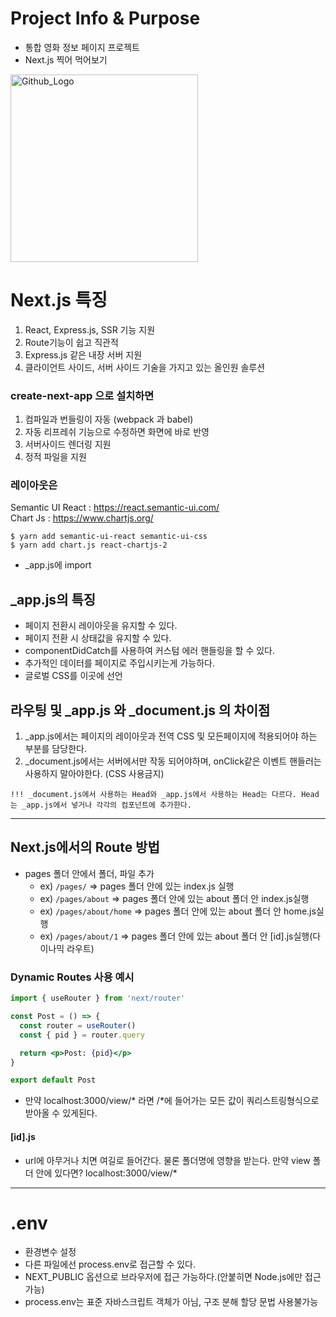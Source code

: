 # Project Info & Purpose
- 통합 영화 정보 페이지 프로젝트
- Next.js 찍어 먹어보기

<img src="../box-office/styles/images/view.png" width="300px" height="300px" title="Github_Logo"/>



# Next.js 특징
1. React, Express.js, SSR 기능 지원
2. Route기능이 쉽고 직관적
3. Express.js 같은 내장 서버 지원
4. 클라이언트 사이드, 서버 사이드 기술을 가지고 있는 올인원 솔루션

### create-next-app 으로 설치하면
1. 컴파일과 번들링이 자동 (webpack 과 babel)
2. 자동 리프레쉬 기능으로 수정하면 화면에 바로 반영
3. 서버사이드 렌더링 지원
4. 정적 파일을 지원

### 레이아웃은 
Semantic UI React : https://react.semantic-ui.com/ <br>
Chart Js : https://www.chartjs.org/
```
$ yarn add semantic-ui-react semantic-ui-css
$ yarn add chart.js react-chartjs-2
```

- _app.js에 import

## _app.js의 특징
 - 페이지 전환시 레이아웃을 유지할 수 있다.
 - 페이지 전환 시 상태값을 유지할 수 있다.
 - componentDidCatch를 사용하여 커스텀 에러 핸들링을 할 수 있다.
 - 추가적인 데이터를 페이지로 주입시키는게 가능하다.
 - 글로벌 CSS를 이곳에 선언
 

## 라우팅 및 _app.js 와 _document.js 의 차이점

1. _app.js에서는 페이지의 레이아웃과 전역 CSS 및 모든페이지에 적용되어야 하는 부분를 담당한다.
2. _document.js에서는 서버에서만 작동 되어야하며, onClick같은 이벤트 핸들러는 사용하지 말아야한다. (CSS 사용금지)

`!!! _document.js에서 사용하는 Head와 _app.js에서 사용하는 Head는 다르다. Head는 _app.js에서 넣거나 각각의 컴포넌트에 추가한다.`

---

## Next.js에서의 Route 방법
- pages 폴더 안에서 폴더, 파일 추가
  - ex) `/pages/` => pages 폴더 안에 있는 index.js 실행
  - ex) `/pages/about` => pages 폴더 안에 있는 about 폴더 안 index.js실행
  - ex) `/pages/about/home` => pages 폴더 안에 있는 about 폴더 안 home.js실행
  - ex) `/pages/about/1` =>  pages 폴더 안에 있는 about 폴더 안 [id].js실행(다이나믹 라우트)

### Dynamic Routes 사용 예시
```jsx
import { useRouter } from 'next/router'

const Post = () => {
  const router = useRouter()
  const { pid } = router.query

  return <p>Post: {pid}</p>
}

export default Post
```
- 만약 localhost:3000/view/* 라면 /*에 들어가는 모든 값이 쿼리스트링형식으로 받아올 수 있게된다.


#### [id].js 
- url에 아무거나 치면 여길로 들어간다. 물론 폴더명에 영향을 받는다. 만약 view 폴더 안에 있다면? localhost:3000/view/*


---


# .env
- 환경변수 설정 
- 다른 파일에선 process.env로 접근할 수 있다.
- NEXT_PUBLIC 옵션으로 브라우저에 접근 가능하다.(안붙히면 Node.js에만 접근가능)
- process.env는 표준 자바스크립트 객체가 아님, 구조 분해 할당 문법 사용불가능








